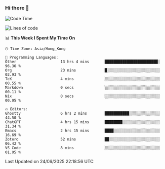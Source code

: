 ### Hi there 👋

<!--
**nicehiro/nicehiro** is a ✨ _special_ ✨ repository because its `README.md` (this file) appears on your GitHub profile.

Here are some ideas to get you started:

- 🔭 I’m currently working on ...
- 🌱 I’m currently learning ...
- 👯 I’m looking to collaborate on ...
- 🤔 I’m looking for help with ...
- 💬 Ask me about ...
- 📫 How to reach me: ...
- 😄 Pronouns: ...
- ⚡ Fun fact: ...
-->

<!--START_SECTION:waka-->
![Code Time](http://img.shields.io/badge/Code%20Time-749%20hrs%205%20mins-blue)

![Lines of code](https://img.shields.io/badge/From%20Hello%20World%20I%27ve%20Written-1.7%20million%20lines%20of%20code-blue)

📊 **This Week I Spent My Time On** 

```text
🕑︎ Time Zone: Asia/Hong_Kong

💬 Programming Languages: 
Other                    13 hrs 4 mins       ████████████████████████░   96.36 % 
Org                      23 mins             █░░░░░░░░░░░░░░░░░░░░░░░░   02.93 % 
TeX                      4 mins              ░░░░░░░░░░░░░░░░░░░░░░░░░   00.55 % 
Markdown                 0 secs              ░░░░░░░░░░░░░░░░░░░░░░░░░   00.11 % 
Nix                      0 secs              ░░░░░░░░░░░░░░░░░░░░░░░░░   00.05 % 

🔥 Editors: 
Ghostty                  6 hrs 2 mins        ███████████░░░░░░░░░░░░░░   44.50 % 
ChatGPT                  4 hrs 15 mins       ████████░░░░░░░░░░░░░░░░░   31.34 % 
Emacs                    2 hrs 15 mins       ████░░░░░░░░░░░░░░░░░░░░░   16.69 % 
Zotero                   52 mins             ██░░░░░░░░░░░░░░░░░░░░░░░   06.42 % 
VS Code                  8 mins              ░░░░░░░░░░░░░░░░░░░░░░░░░   01.05 % 
```


 Last Updated on 24/06/2025 22:18:56 UTC
<!--END_SECTION:waka-->
